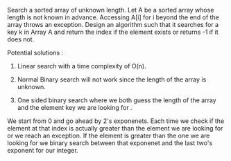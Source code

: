 Search a sorted array of unknown length. 
Let A be a sorted array whose length is not known in advance. Accessing A[i] for i beyond the end of the array throws an exception. Design an algorithm such that it searches for a key k in Array A and return the index if the element exists or returns -1 if it does not. 


Potential solutions : 
1) Linear search with a time complexity of O(n). 

2) Normal Binary search will not work since the length of the array is unknown.  

3) One sided binary search where we both guess the length of the array and the element key we are looking for . 

  We start from 0 and go ahead by 2's exponenets. Each time we check if the element at that index is actually greater than the element we are looking for or we reach an exception. 
If the element is greater than the one we are looking for we binary search between that exponenet and the last two's exponent for our integer. 

